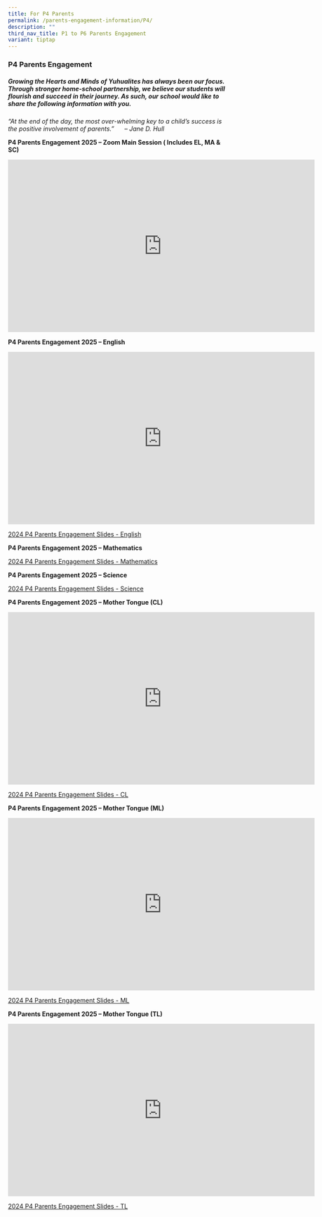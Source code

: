 ```yaml
---
title: For P4 Parents
permalink: /parents-engagement-information/P4/
description: ""
third_nav_title: P1 to P6 Parents Engagement
variant: tiptap
---
```

<h3>P4 Parents Engagement</h3>
<h5>Growing the Hearts and Minds of Yuhualites has always been our focus. Through stronger home-school partnership, we believe our students will flourish and succeed in their journey. As such, our school would like to share the following information with you.</h5>
<p><em>“At the end of the day, the most over-whelming key to a child’s success is the positive involvement of parents.”&nbsp; &nbsp; &nbsp; – Jane D. Hull</em>
</p>
<p><strong>P4 Parents Engagement 2025 – Zoom Main Session ( Includes EL, MA &amp; SC)</strong>
</p>
<div class="iframe-wrapper">
<iframe height="393" width="699" allowfullscreen="true" frameborder="0" src="https://www.youtube.com/embed/YxP4OIISVHA"></iframe>
</div>
<p><strong>P4 Parents Engagement 2025 – English</strong>
</p>
<div class="iframe-wrapper">
<iframe height="393" width="699" allowfullscreen="true" frameborder="0" src="https://www.youtube.com/embed/MzGacsnMS6o"></iframe>
</div>
<p><a href="/files/2024_P4_Parents_Engagement_slides_EL__updated_.pdf" rel="noopener noreferrer nofollow" target="_blank">2024 P4 Parents Engagement Slides - English</a>
</p>
<p><strong>P4 Parents Engagement 2025 – Mathematics</strong>
</p>
<p><a href="/files/2024_P4_Parents_Engagement_slides_MA.pdf" rel="noopener noreferrer nofollow" target="_blank">2024 P4 Parents Engagement Slides - Mathematics</a>
</p>
<p><strong>P4 Parents Engagement 2025 – Science</strong>
</p>
<p><a href="/files/2024_P4_Parents_Engagement_slides_SC.pdf" rel="noopener noreferrer nofollow" target="_blank">2024 P4 Parents Engagement Slides - Science</a>
</p>
<p><strong>P4 Parents Engagement 2025 – Mother Tongue (CL)</strong>
</p>
<div class="iframe-wrapper">
<iframe height="393" width="699" allowfullscreen="true" frameborder="0" src="https://www.youtube.com/embed/MK4Nmmw_VF0"></iframe>
</div>
<p><a href="/files/2024_P4_Parents_Engagement_slides_CL.pdf" rel="noopener noreferrer nofollow" target="_blank">2024 P4 Parents Engagement Slides - CL</a>
</p>
<p><strong>P4 Parents Engagement 2025 – Mother Tongue (ML)</strong>
</p>
<div class="iframe-wrapper">
<iframe height="393" width="699" allowfullscreen="true" frameborder="0" src="https://www.youtube.com/embed/FTuGQV4WNxo"></iframe>
</div>
<p><a href="/files/2024_P4_Parents_Engagement_slides_ML.pdf" rel="noopener noreferrer nofollow" target="_blank">2024 P4 Parents Engagement Slides - ML</a>
</p>
<p><strong>P4 Parents Engagement 2025 – Mother Tongue (TL)</strong>
</p>
<div class="iframe-wrapper">
<iframe height="393" width="699" allowfullscreen="true" frameborder="0" src="https://www.youtube.com/embed/t8upnTT0gZw"></iframe>
</div>
<p><a href="/files/2024_P4_Parents_Engagement_slides_TL.pdf" rel="noopener noreferrer nofollow" target="_blank">2024 P4 Parents Engagement Slides - TL</a>
</p>
<p></p>